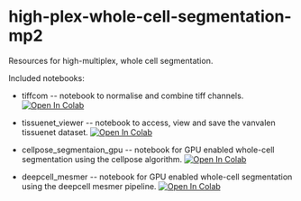 # high-plex-whole-cell-segmentation-mp2
Resources for high-multiplex, whole cell segmentation.

Included notebooks:
* tiffcom -- notebook to normalise and combine tiff channels. [![Open In Colab](https://colab.research.google.com/assets/colab-badge.svg)](https://colab.research.google.com/github/JoeBlackSci/high-plex-whole-cell-segmentation-mp2/blob/main/tiffcom.ipynb)

* tissuenet_viewer -- notebook to access, view and save the vanvalen tissuenet dataset. [![Open In Colab](https://colab.research.google.com/assets/colab-badge.svg)](https://colab.research.google.com/github/JoeBlackSci/high-plex-whole-cell-segmentation-mp2/blob/main/tissuenet_viewer.ipynb)

* cellpose_segmentaion_gpu -- notebook for GPU enabled whole-cell segmentation using the cellpose algorithm. [![Open In Colab](https://colab.research.google.com/assets/colab-badge.svg)](https://colab.research.google.com/github/JoeBlackSci/high-plex-whole-cell-segmentation-mp2/blob/main/cellpose_segmentaion_gpu.ipynb)

* deepcell_mesmer -- notebook for GPU enabled whole-cell segmentation using the deepcell mesmer pipeline. [![Open In Colab](https://colab.research.google.com/assets/colab-badge.svg)](https://colab.research.google.com/github/JoeBlackSci/high-plex-whole-cell-segmentation-mp2/blob/main/deepcell-mesmer_gpu.ipynb)
